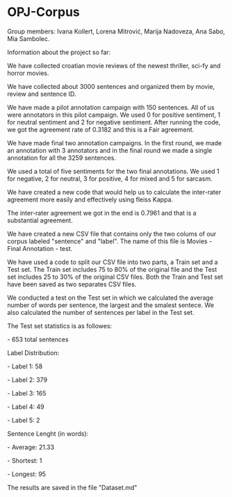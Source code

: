 # OPJ-Corpus
Group members: Ivana Kollert, Lorena Mitrović, Marija Nadoveza, Ana Sabo, Mia Sambolec.
<p>Information about the project so far:</p>
<p>We have collected croatian movie reviews of the newest thriller, sci-fy and horror movies.</p>
<p>We have collected about 3000 sentences and organized them by movie, review and sentence ID.</p>
<p>We have made a pilot annotation campaign with 150 sentences. All of us were annotators in this pilot campaign. We used 0 for positive sentiment, 1 for neutral sentiment and 2 for negative sentiment. After running the code, we got the agreement rate of 0.3182 and this is a Fair agreement.</p>
<p>We have made final two annotation campaigns. In the first round, we made an annotation with 3 annotators and in the final round we made a single annotation for all the 3259 sentences.</p>
<p>We used a total of five sentiments for the two final annotations. We used 1 for negative, 2 for neutral, 3 for positive, 4 for mixed and 5 for sarcasm.</p>
<p>We have created a new code that would help us to calculate the inter-rater agreement more easily and effectively using fleiss Kappa.</p>
<p>The inter-rater agreement we got in the end is 0.7961 and that is a substantial agreement.</p>
<p>We have created a new CSV file that contains only the two colums of our corpus labeled "sentence" and "label". The name of this file is Movies - Final Annotation - test.</p>
<p>We have used a code to split our CSV file into two parts, a Train set and a Test set. The Train set includes 75 to 80% of the original file and the Test set includes 25 to 30% of the original CSV files. Both the Train and Test set have been saved as two separates CSV files.</p>
<p>We conducted a test on the Test set in which we calculated the average number of words per sentence, the largest and the smalest sentece. We also calculated the number of sentences per label in the Test set.</p>
<p>The Test set statistics is as followes: </p>
<p> - 653 total sentences</p>
<p>Label Distribution: </p>
<p>     - Label 1: 58</p>
<p>     - Label 2: 379</p>
<p>     - Label 3: 165</p>
<p>     - Label 4: 49</p>
<p>     - Label 5: 2</p>
<p>Sentence Lenght (in words):</p>
<p>     - Average: 21.33</p>
<p>     - Shortest: 1</p>
<p>     - Longest: 95</p>
<p>The results are saved in the file "Dataset.md"</p>
